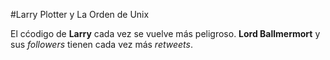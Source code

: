 #Larry Plotter y La Orden de Unix

El cćodigo de **Larry** cada vez se vuelve más peligroso.
**Lord Ballmermort** y sus *followers* tienen cada vez más *retweets*.
